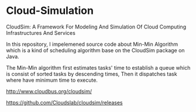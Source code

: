 # Cloud-Simulation

CloudSim: A Framework For Modeling And Simulation Of Cloud Computing Infrastructures And Services

In this repository, I impelemened source code about Min-Min Algorithm which is a kind of scheduling algorithm base on the CloudSim package on Java.

The Min-Min algorithm first estimates tasks' time to establish a queue which is consist of sorted tasks by descending times,
Then it dispatches task where have minimum time to execute. 

http://www.cloudbus.org/cloudsim/

https://github.com/Cloudslab/cloudsim/releases
